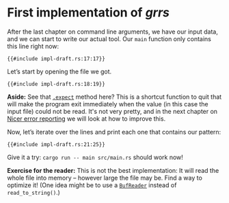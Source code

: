 # First implementation of _grrs_

After the last chapter on command line arguments,
we have our input data,
and we can start to write our actual tool.
Our `main` function only contains this line right now:

```rust,ignore
{{#include impl-draft.rs:17:17}}
```

Let’s start by opening the file we got.

```rust,ignore
{{#include impl-draft.rs:18:19}}
```

<aside>

**Aside:**
See that [`.expect`] method here?
This is a shortcut function to quit that will make the program exit immediately
when the value (in this case the input file)
could not be read.
It's not very pretty,
and in the next chapter on [Nicer error reporting]
we will look at how to improve this.

[`.expect`]: https://doc.rust-lang.org/1.39.0/std/result/enum.Result.html#method.expect
[Nicer error reporting]:./errors.html

</aside>

Now, let’s iterate over the lines
and print each one that contains our pattern:

```rust,ignore
{{#include impl-draft.rs:21:25}}
```

Give it a try: `cargo run -- main src/main.rs` should work now!

<aside class="exercise">

**Exercise for the reader:**
This is not the best implementation:
It will read the whole file into memory
– however large the file may be.
Find a way to optimize it!
(One idea might be to use a [`BufReader`]
instead of `read_to_string()`.)

[`BufReader`]: https://doc.rust-lang.org/1.39.0/std/io/struct.BufReader.html

</aside>
